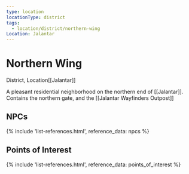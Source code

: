 ```yaml
---
type: location
locationType: district
tags:
  - location/district/northern-wing
Location: Jalantar
---
```


# Northern Wing
District, <span class="dataview inline-field"><span class="inline-field-key">Location</span><span class="inline-field-value">[[Jalantar]]</span></span>

A pleasant residential neighborhood on the northern end of [[Jalantar]]. Contains the northern gate, and the [[Jalantar Wayfinders Outpost]]

## NPCs
{% include 'list-references.html', reference_data: npcs %}

## Points of Interest
{% include 'list-references.html', reference_data: points_of_interest %}

